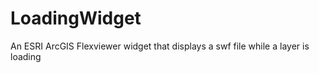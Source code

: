 LoadingWidget
=============

An ESRI ArcGIS Flexviewer widget that displays a swf file while a layer is loading
